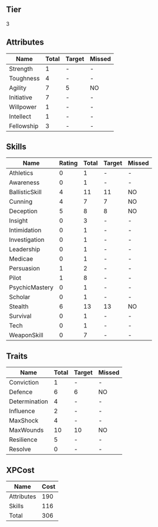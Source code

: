 
## Tier

3

## Attributes

| Name       |   Total |   Target | Missed   |
|------------|---------|----------|----------|
| Strength   |       1 |        - | -        |
| Toughness  |       4 |        - | -        |
| Agility    |       7 |        5 | NO       |
| Initiative |       7 |        - | -        |
| Willpower  |       1 |        - | -        |
| Intellect  |       1 |        - | -        |
| Fellowship |       3 |        - | -        |

## Skills

| Name           |   Rating |   Total |   Target | Missed   |
|----------------|----------|---------|----------|----------|
| Athletics      |        0 |       1 |        - | -        |
| Awareness      |        0 |       1 |        - | -        |
| BallisticSkill |        4 |      11 |       11 | NO       |
| Cunning        |        4 |       7 |        7 | NO       |
| Deception      |        5 |       8 |        8 | NO       |
| Insight        |        0 |       3 |        - | -        |
| Intimidation   |        0 |       1 |        - | -        |
| Investigation  |        0 |       1 |        - | -        |
| Leadership     |        0 |       1 |        - | -        |
| Medicae        |        0 |       1 |        - | -        |
| Persuasion     |        1 |       2 |        - | -        |
| Pilot          |        1 |       8 |        - | -        |
| PsychicMastery |        0 |       1 |        - | -        |
| Scholar        |        0 |       1 |        - | -        |
| Stealth        |        6 |      13 |       13 | NO       |
| Survival       |        0 |       1 |        - | -        |
| Tech           |        0 |       1 |        - | -        |
| WeaponSkill    |        0 |       7 |        - | -        |

## Traits

| Name          |   Total |   Target | Missed   |
|---------------|---------|----------|----------|
| Conviction    |       1 |        - | -        |
| Defence       |       6 |        6 | NO       |
| Determination |       4 |        - | -        |
| Influence     |       2 |        - | -        |
| MaxShock      |       4 |        - | -        |
| MaxWounds     |      10 |       10 | NO       |
| Resilience    |       5 |        - | -        |
| Resolve       |       0 |        - | -        |

## XPCost

| Name       |   Cost |
|------------|--------|
| Attributes |    190 |
| Skills     |    116 |
| Total      |    306 |
